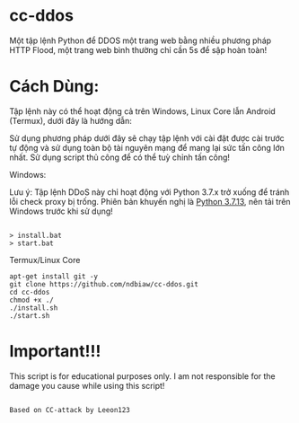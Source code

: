 # cc-ddos
Một tập lệnh Python để DDOS một trang web bằng nhiều phương pháp HTTP Flood, một trang web bình thường chỉ cần 5s để sập hoàn toàn!
# Cách Dùng:

Tập lệnh này có thể hoạt động cả trên Windows, Linux Core lẫn Android (Termux), dưới đây là hướng dẫn:

Sử dụng phương pháp dưới đây sẽ chạy tập lệnh với cài đặt được cài trước tự động và sử dụng toàn bộ tài nguyên mạng để mang lại sức tấn công lớn nhất. Sử dụng script thủ công để có thể tuỳ chỉnh tấn công! 

Windows:

Lưu ý: Tập lệnh DDoS này chỉ hoạt động với Python 3.7.x trở xuống để tránh lỗi check proxy bị trống. Phiên bản khuyến nghị là [Python 3.7.13](https://www.python.org/downloads/release/python-3713/), nên tải trên Windows trước khi sử dụng!

```

> install.bat
> start.bat

```

Termux/Linux Core

```
apt-get install git -y
git clone https://github.com/ndbiaw/cc-ddos.git
cd cc-ddos
chmod +x ./
./install.sh
./start.sh
```

# Important!!!

This script is for educational purposes only. I am not responsible for the damage you cause while using this script!

```

Based on CC-attack by Leeon123

```

